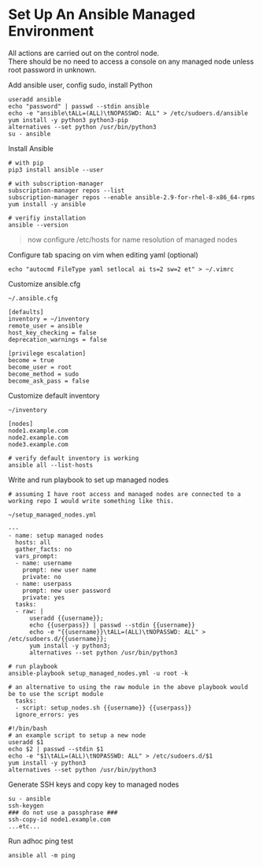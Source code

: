 # Set Up An Ansible Managed Environment

All actions are carried out on the control node.<br>
There should be no need to access a console on any managed node unless root password in unknown.

Add ansible user, config sudo, install Python
```shell
useradd ansible
echo "password" | passwd --stdin ansible
echo -e "ansible\tALL=(ALL)\tNOPASSWD: ALL" > /etc/sudoers.d/ansible
yum install -y python3 python3-pip
alternatives --set python /usr/bin/python3
su - ansible
```
Install Ansible
```shell
# with pip
pip3 install ansible --user

# with subscription-manager
subscription-manager repos --list
subscription-manager repos --enable ansible-2.9-for-rhel-8-x86_64-rpms
yum install -y ansible

# verifiy installation
ansible --version
```

> now configure /etc/hosts for name resolution of managed nodes

Configure tab spacing on vim when editing yaml (optional)
```shell
echo "autocmd FileType yaml setlocal ai ts=2 sw=2 et" > ~/.vimrc
```
Customize ansible.cfg
```shell
~/.ansible.cfg

[defaults]
inventory = ~/inventory
remote_user = ansible
host_key_checking = false
deprecation_warnings = false

[privilege escalation]
become = true
become_user = root
become_method = sudo
become_ask_pass = false
```
Customize default inventory
```shell
~/inventory
    
[nodes]
node1.example.com
node2.example.com
node3.example.com
```
```shell
# verify default inventory is working
ansible all --list-hosts
```
Write and run playbook to set up managed nodes
```shell
# assuming I have root access and managed nodes are connected to a working repo I would write something like this.

~/setup_managed_nodes.yml

---
- name: setup managed nodes
  hosts: all
  gather_facts: no
  vars_prompt:
  - name: username
    prompt: new user name
    private: no
  - name: userpass
    prompt: new user password
    private: yes
  tasks:
  - raw: |
      useradd {{username}};
      echo {{userpass}} | passwd --stdin {{username}}
      echo -e "{{username}}\tALL=(ALL)\tNOPASSWD: ALL" > /etc/sudoers.d/{{username}};
      yum install -y python3;
      alternatives --set python /usr/bin/python3
```
```shell
# run playbook
ansible-playbook setup_managed_nodes.yml -u root -k
```
```shell
# an alternative to using the raw module in the above playbook would be to use the script module
  tasks:
  - script: setup_nodes.sh {{username}} {{userpass}}
  ignore_errors: yes
```
```shell
#!/bin/bash
# an example script to setup a new node
useradd $1
echo $2 | passwd --stdin $1
echo -e "$1\tALL=(ALL)\tNOPASSWD: ALL" > /etc/sudoers.d/$1
yum install -y python3
alternatives --set python /usr/bin/python3
```
Generate SSH keys and copy key to managed nodes
```shell
su - ansible
ssh-keygen
### do not use a passphrase ###
ssh-copy-id node1.example.com
...etc...
```
Run adhoc ping test
```shell
ansible all -m ping
```

